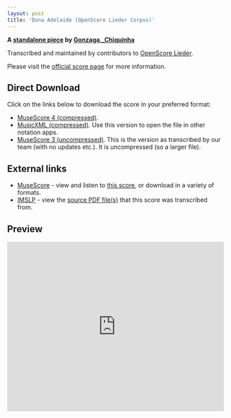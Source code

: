 ```yaml
---
layout: post
title: 'Dona Adelaide (OpenScore Lieder Corpus)'
---
```


__A [standalone piece](https://fourscoreandmore.org/openscore/lieder/Gonzaga,_Chiquinha/_/) by [Gonzaga,_Chiquinha](https://fourscoreandmore.org/openscore/lieder/Gonzaga,_Chiquinha)__

Transcribed and maintained by contributors to [OpenScore Lieder].

Please visit the [official score page] for more information.

[official score page]: https://musescore.com/openscore-lieder-corpus/scores/6610193
[OpenScore Lieder]: https://musescore.com/openscore-lieder-corpus

## Direct Download

Click on the links below to download the score in your preferred format:
- [MuseScore 4 (compressed)](https://fourscoreandmore.org/openscore/lieder/Gonzaga,_Chiquinha/_/Dona_Adelaide.mscz).
- [MusicXML (compressed)](https://fourscoreandmore.org/openscore/lieder/Gonzaga,_Chiquinha/_/Dona_Adelaide.mxl). Use this version to open the file in other notation apps.
- [MuseScore 3 (uncompressed)](https://raw.githubusercontent.com/OpenScore/Lieder/refs/heads/main/scores/Gonzaga,_Chiquinha/_/Dona_Adelaide/lc6610193.mscx). This is the version as transcribed by our team (with no updates etc.). It is uncompressed (so a larger file).

## External links

- [MuseScore] - view and listen to [this score][MuseScore], or download in a variety of formats.
- [IMSLP] - view the [source PDF file(s)][IMSLP] that this score was transcribed from.

[MuseScore]: https://musescore.com/score/6610193
[IMSLP]: https://imslp.org/wiki/Special:ReverseLookup/600893

## Preview

<iframe width="100%" height="394" src="https://musescore.com/openscore-lieder-corpus/scores/6610193/embed" frameborder="0" allowfullscreen allow="autoplay; fullscreen"></iframe>
